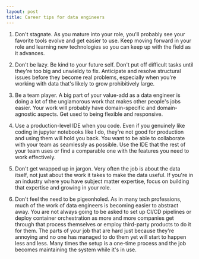 ```yaml
---
layout: post
title: Career tips for data engineers
---
```



1. Don't stagnate. As you mature into your role, you'll probably see your favorite tools evolve and get easier to use. Keep moving forward in your role and learning new technologies so you can keep up with the field as it advances.

2. Don't be lazy. Be kind to your future self. Don't put off difficult tasks until they're too big and unwieldy to fix. Anticipate and resolve structural issues before they become real problems, especially when you're working with data that's likely to grow prohibitively large. 

3. Be a team player. A big part of your value-add as a data engineer is doing a lot of the unglamorous work that makes other people's jobs easier. Your work will probably have domain-specific and domain-agnostic aspects. Get used to being flexible and responsive. 

4. Use a production-level IDE when you code. Even if you genuinely like coding in jupyter notebooks like I do, they're not good for production and using them will hold you back. You want to be able to collaborate with your team as seamlessly as possible. Use the IDE that the rest of your team uses or find a comparable one with the features you need to work effectively. 

4. Don't get wrapped up in jargon. Very often the job is about the data itself, not just about the work it takes to make the data useful. If you're in an industry where you have subject matter expertise, focus on building that expertise and growing in your role.

5. Don't feel the need to be pigeonholed. As in many tech professions, much of the work of data engineers is becoming easier to abstract away. You are not always going to be asked to set up CI/CD pipelines or deploy container orchestration as more and more companies get through that process themselves or employ third-party products to do it for them. The parts of your job that are hard just because they're annoying and no one has managed to do them yet will start to happen less and less. Many times the setup is a one-time process and the job becomes maintaining the system while it's in use. 
